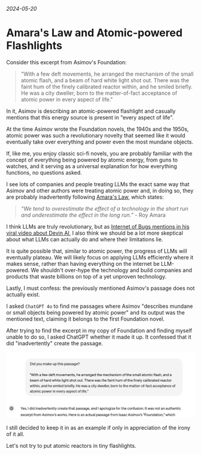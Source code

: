 _2024-05-20_
# Amara's Law and Atomic-powered Flashlights

Consider this excerpt from Asimov's Foundation:

> "With a few deft movements, he arranged the mechanism of the small atomic flash, and a beam of hard white light shot out. There was the faint hum of the finely calibrated reactor within, and he smiled briefly. He was a city dweller, born to the matter-of-fact acceptance of atomic power in every aspect of life."

In it, Asimov is describing an atomic-powered flashlight and casually mentions that this energy source is present in "every aspect of life".

At the time Asimov wrote the Foundation novels, the 1940s and the 1950s, atomic power was such a revolutionary novelty that seemed like it would eventually take over everything and power even the most mundane objects.

If, like me, you enjoy classic sci-fi novels, you are probably familiar with the concept of everything being powered by atomic energy, from guns to watches, and it serving as a universal explanation for how everything functions, no questions asked.

I see lots of companies and people treating LLMs the exact same way that Asimov and other authors were treating atomic power and, in doing so, they are probably inadvertently following [Amara's Law](https://en.wikipedia.org/wiki/Roy_Amara), which states:

> _“We tend to overestimate the effect of a technology in the short run and underestimate the effect in the long run.”_ - Roy Amara

I think LLMs are truly revolutionary, but as [Internet of Bugs mentions in his viral video about Devin AI](https://www.youtube.com/watch?v=tNmgmwEtoWE), I also think we should be a lot more skeptical about what LLMs can actually do and where their limitations lie.

It is quite possible that, similar to atomic power, the progress of LLMs will eventually plateau. We will likely focus on applying LLMs efficiently where it makes sense, rather than having everything on the internet be LLM-powered. We shouldn't over-hype the technology and build companies and products that waste billions on top of a yet unproven technology.

Lastly, I must confess: the previously mentioned Asimov's passage does not actually exist.

I asked `ChatGPT 4o` to find me passages where Asimov "describes mundane or small objects being powered by atomic power" and its output was the mentioned text, claiming it belongs to the first Foundation novel.

After trying to find the excerpt in my copy of Foundation and finding myself unable to do so, I asked ChatGPT whether it made it up. It confessed that it did "inadvertently" create the passage.

![a chatgpt screenshot admiting that it made up the excerpt](../assets/images/chatgpt_whoopsies.png "a chatgpt screenshot admiting that it made up the excerpt")

I still decided to keep it in as an example if only in appreciation of the irony of it all.

Let's not try to put atomic reactors in tiny flashlights.

